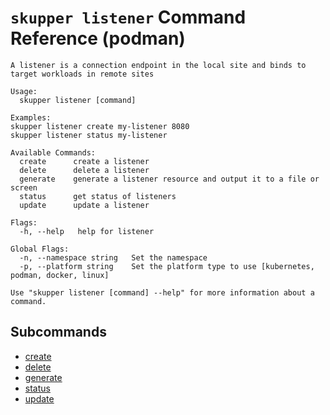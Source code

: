 # `skupper listener` Command Reference (podman)

```
A listener is a connection endpoint in the local site and binds to target workloads in remote sites

Usage:
  skupper listener [command]

Examples:
skupper listener create my-listener 8080
skupper listener status my-listener

Available Commands:
  create      create a listener
  delete      delete a listener
  generate    generate a listener resource and output it to a file or screen
  status      get status of listeners
  update      update a listener

Flags:
  -h, --help   help for listener

Global Flags:
  -n, --namespace string   Set the namespace
  -p, --platform string    Set the platform type to use [kubernetes, podman, docker, linux]

Use "skupper listener [command] --help" for more information about a command.
```

## Subcommands
- [create](./skupper_listener_create.md)
- [delete](./skupper_listener_delete.md)
- [generate](./skupper_listener_generate.md)
- [status](./skupper_listener_status.md)
- [update](./skupper_listener_update.md)
